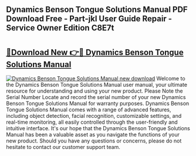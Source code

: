## Dynamics Benson Tongue Solutions Manual PDF Download Free - Part-jkl User Guide Repair - Service Owner Edition C8E7t

# <h2><a href="http://bc80357.oget.top/?id=Dynamics+Benson+Tongue+Solutions+Manual">🔗Download New 👉🔴 Dynamics Benson Tongue Solutions Manual</a></h2>

[![Dynamics Benson Tongue Solutions Manual new download](https://i.imgur.com/5g1atiW.png)](http://bc80357.oget.top/?id=Dynamics+Benson+Tongue+Solutions+Manual)
Welcome to the Dynamics Benson Tongue Solutions Manual user manual, your ultimate resource for understanding and using your new product. Please Note the Serial Number Locate and record the serial number of your new Dynamics Benson Tongue Solutions Manual for warranty purposes. Dynamics Benson Tongue Solutions Manual comes with a range of advanced features, including object detection, facial recognition, customizable settings, and real-time monitoring, all easily controlled through the user-friendly and intuitive interface. It's our hope that the Dynamics Benson Tongue Solutions Manual has been a valuable asset as you navigate the functions of your new product. Should you have any questions or concerns, please do not hesitate to contact our customer support team.
